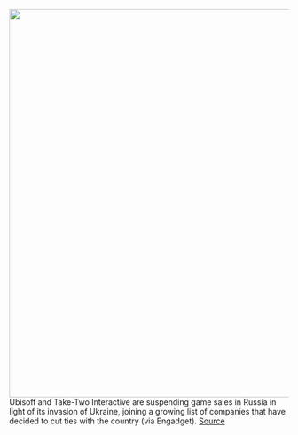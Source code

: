 <img src='https://cdn.vox-cdn.com/thumbor/wtFAgX7Ho7aWqprsyw5hxZXlFrw=/0x0:2040x1360/1200x800/filters:focal(857x517:1183x843)/cdn.vox-cdn.com/uploads/chorus_image/image/70590326/acastro_190528_1777_ubisoft_0001.0.0.jpg' width='700px' /><br/>
Ubisoft and Take-Two Interactive are suspending game sales in Russia in light of its invasion of Ukraine, joining a growing list of companies that have decided to cut ties with the country (via Engadget).
<a href='https://www.theverge.com/2022/3/7/22965890/ubisoft-take-two-blocking-game-sales-russia-ukraine-invasion'> Source <a/>